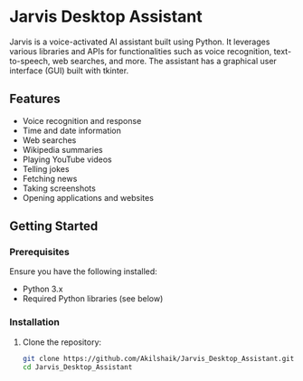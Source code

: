 # Jarvis Desktop Assistant

Jarvis is a voice-activated AI assistant built using Python. It leverages various libraries and APIs for functionalities such as voice recognition, text-to-speech, web searches, and more. The assistant has a graphical user interface (GUI) built with tkinter.

## Features
- Voice recognition and response
- Time and date information
- Web searches
- Wikipedia summaries
- Playing YouTube videos
- Telling jokes
- Fetching news
- Taking screenshots
- Opening applications and websites

## Getting Started

### Prerequisites

Ensure you have the following installed:
- Python 3.x
- Required Python libraries (see below)

### Installation

1. Clone the repository:
   ```bash
   git clone https://github.com/Akilshaik/Jarvis_Desktop_Assistant.git
   cd Jarvis_Desktop_Assistant
